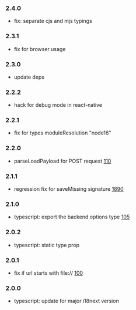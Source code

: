 ### 2.4.0

- fix: separate cjs and mjs typings

### 2.3.1

- fix for browser usage

### 2.3.0

- update deps

### 2.2.2

- hack for debug mode in react-native

### 2.2.1

- fix for types moduleResolution "node16"

### 2.2.0

- parseLoadPayload for POST request [110](https://github.com/i18next/i18next-http-backend/pull/110)

### 2.1.1

- regression fix for saveMissing signature [1890](https://github.com/i18next/i18next/issues/1890)

### 2.1.0

- typescript: export the backend options type [105](https://github.com/i18next/i18next-http-backend/pull/105)

### 2.0.2

- typescript: static type prop

### 2.0.1

- fix if url starts with file:// [100](https://github.com/i18next/i18next-http-backend/issues/100)

### 2.0.0

- typescript: update for major i18next version


